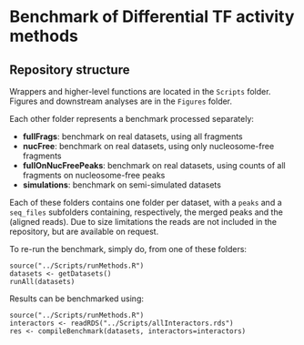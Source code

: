 # Benchmark of Differential TF activity methods

## Repository structure

Wrappers and higher-level functions are located in the `Scripts` folder.
Figures and downstream analyses are in the `Figures` folder.

Each other folder represents a benchmark processed separately:

* **fullFrags**: benchmark on real datasets, using all fragments
* **nucFree**: benchmark on real datasets, using only nucleosome-free fragments
* **fullOnNucFreePeaks**: benchmark on real datasets, using counts of all fragments on nucleosome-free peaks
* **simulations**: benchmark on semi-simulated datasets

Each of these folders contains one folder per dataset, with a `peaks` and a `seq_files` subfolders 
containing, respectively, the merged peaks and the (aligned reads). Due to size limitations the reads are not included in the repository, but are available on request.

To re-run the benchmark, simply do, from one of these folders:

```
source("../Scripts/runMethods.R")
datasets <- getDatasets()
runAll(datasets)
```

Results can be benchmarked using:

```
source("../Scripts/runMethods.R")
interactors <- readRDS("../Scripts/allInteractors.rds")
res <- compileBenchmark(datasets, interactors=interactors)
```
